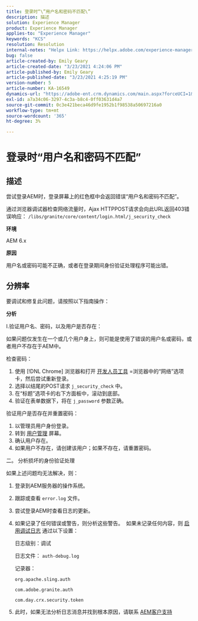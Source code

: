 ```yaml
---
title: 登录时“\”用户名和密码不匹配\”
description: 描述
solution: Experience Manager
product: Experience Manager
applies-to: "Experience Manager"
keywords: "KCS"
resolution: Resolution
internal-notes: "Helpx Link: https://helpx.adobe.com/experience-manager/kb/user-name-and-password-do-not-match-on-login.html"
bug: false
article-created-by: Emily Geary
article-created-date: "3/23/2021 4:24:06 PM"
article-published-by: Emily Geary
article-published-date: "3/23/2021 4:25:19 PM"
version-number: 5
article-number: KA-16549
dynamics-url: "https://adobe-ent.crm.dynamics.com/main.aspx?forceUCI=1&pagetype=entityrecord&etn=knowledgearticle&id=4d06f62c-f48b-eb11-a812-000d3a58b8a9"
exl-id: a7a34c06-3297-4c3a-b8c4-0ff03631d4a7
source-git-commit: 0c3e421beca46d9fe1952b1f98538a50697216a0
workflow-type: tm+mt
source-wordcount: '365'
ht-degree: 3%

---
```


# 登录时“用户名和密码不匹配”

## 描述


尝试登录AEM时，登录屏幕上的红色框中会返回错误“用户名和密码不匹配”。

通过浏览器调试器检查网络流量时，Ajax HTTPPOST请求会向此URL返回403错误响应：
`/libs/granite/core/content/login.html/j_security_check`

<b>环境</b>

AEM 6.x

<b>原因</b>

用户名或密码可能不正确，或者在登录期间身份验证处理程序可能出错。


## 分辨率


要调试和修复此问题，请按照以下指南操作：

<b>分析</b>

I.验证用户名、密码，以及用户是否存在：

如果问题仅发生在一个或几个用户身上，则可能是使用了错误的用户名或密码，或者用户不存在于AEM中。

检查密码：

1. 使用 [!DNL Chrome] 浏览器和打开 [开发人员工具](https://developer.chrome.com/devtools) =浏览器中的“网络”选项卡，然后尝试重新登录。
2. 选择以结尾的POST请求 `j_security_check` 中。
3. 在“标题”选项卡的右下方面板中，滚动到底部。
4. 验证在表单数据下，将在 `j_password` 参数正确。


验证用户是否存在并重置密码：

1. 以管理员用户身份登录。
2. 转到 [用户管理](https://docs.adobe.com/content/help/en/experience-manager-65/administering/home.html?topic=/experience-manager/6-5/sites/administering/morehelp/security.ug.js) 屏幕。
3. 确认用户存在。
4. 如果用户不存在，请创建该用户；如果不存在，请重置密码。


二。 分析损坏的身份验证处理

如果上述问题均无法解决，则：

1. 登录到AEM服务器的操作系统。
2. 跟踪或查看 `error.log` 文件。
3. 尝试登录AEM时查看日志的更新。
4. 如果记录了任何错误或警告，则分析这些警告。  如果未记录任何内容，则 [启用调试日志](https://docs.adobe.com/content/help/en/experience-manager-65/deploying/configuring/configure-logging.html) 通过以下设置：

   日志级别：调试

   日志文件： `auth-debug.log`

   记录器：

   `org.apache.sling.auth`


   `com.adobe.granite.auth`


   `com.day.crx.security.token`
5. 此时，如果无法分析日志消息并找到根本原因，请联系 [AEM客户支持](https://experienceleague.adobe.com/?lang=zh-Hans?support-solution=Experience+Manager#support)
